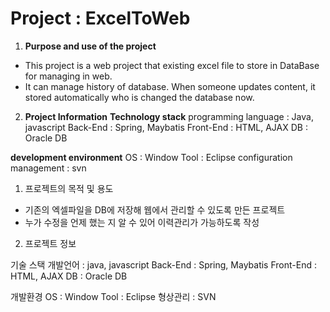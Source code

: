 # Project : ExcelToWeb
 
1. **Purpose and use of the project**
- This project is a web project that existing excel file to store in DataBase for managing in web.
- It can manage history of database. When someone updates content, it stored automatically who is changed the database now.

2. **Project Information**
**Technology stack**
programming language : Java, javascript
Back-End : Spring, Maybatis
Front-End : HTML, AJAX
DB : Oracle DB

**development environment**
OS : Window
Tool : Eclipse
configuration management : svn


1. 프로젝트의 목적 및 용도
- 기존의 엑셀파일을 DB에 저장해 웹에서 관리할 수 있도록 만든 프로젝트
- 누가 수정을 언제 했는 지 알 수 있어 이력관리가 가능하도록 작성

2. 프로젝트 정보

기술 스택 
개발언어 : java, javascript
Back-End : Spring, Maybatis
Front-End : HTML, AJAX
DB : Oracle DB

개발환경
OS : Window
Tool : Eclipse
형상관리 : SVN

